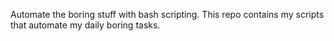 Automate the boring stuff with bash scripting. This repo contains my scripts that automate my daily boring tasks.
